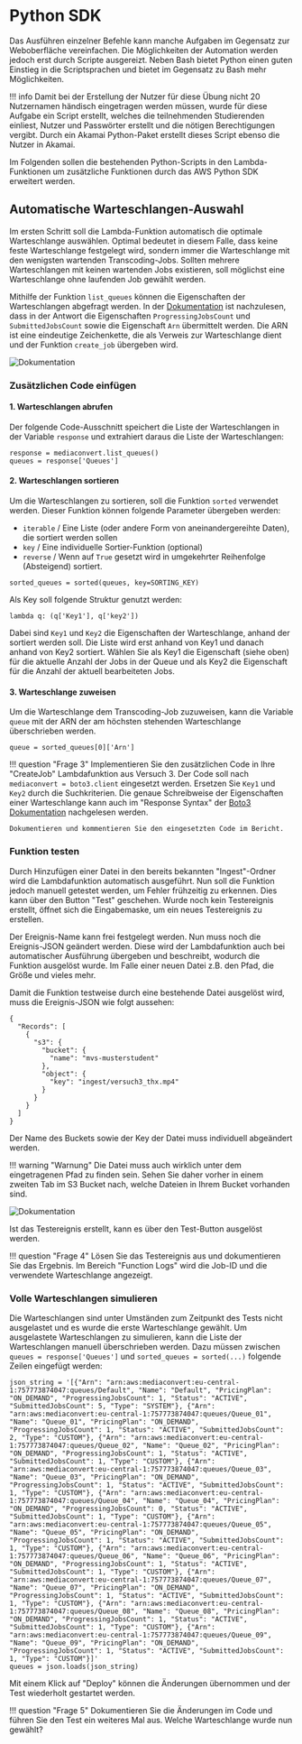 # Python SDK

Das Ausführen einzelner Befehle kann manche Aufgaben im Gegensatz zur Weboberfläche vereinfachen. Die Möglichkeiten der Automation werden jedoch erst durch Scripte ausgereizt. Neben Bash bietet Python einen guten Einstieg in die Scriptsprachen und bietet im Gegensatz zu Bash mehr Möglichkeiten. 

!!! info
    Damit bei der Erstellung der Nutzer für diese Übung nicht 20 Nutzernamen händisch eingetragen werden müssen, wurde für diese Aufgabe ein Script erstellt, welches die teilnehmenden Studierenden einliest, Nutzer und Passwörter erstellt und die nötigen Berechtigungen vergibt. Durch ein Akamai Python-Paket erstellt dieses Script ebenso die Nutzer in Akamai.

Im Folgenden sollen die bestehenden Python-Scripts in den Lambda-Funktionen um zusätzliche Funktionen durch das AWS Python SDK erweitert werden.

## Automatische Warteschlangen-Auswahl

Im ersten Schritt soll die Lambda-Funktion automatisch die optimale Warteschlange auswählen. Optimal bedeutet in diesem Falle, dass keine feste Warteschlange festgelegt wird, sondern immer die Warteschlange mit den wenigsten wartenden Transcoding-Jobs. Sollten mehrere Warteschlangen mit keinen wartenden Jobs existieren, soll möglichst eine Warteschlange ohne laufenden Job gewählt werden.

Mithilfe der Funktion `list_queues` können die Eigenschaften der Warteschlangen abgefragt werden. In der [Dokumentation](https://boto3.amazonaws.com/v1/documentation/api/latest/reference/services/mediaconvert/client/list_queues.html) ist nachzulesen, dass in der Antwort die Eigenschaften `ProgressingJobsCount` und `SubmittedJobsCount` sowie die Eigenschaft `Arn` übermittelt werden. Die ARN ist eine eindeutige Zeichenkette, die als Verweis zur Warteschlange dient und der Funktion `create_job` übergeben wird.

![Dokumentation](../assets/versuch4/documentation.png)

### Zusätzlichen Code einfügen

#### 1. Warteschlangen abrufen

Der folgende Code-Ausschnitt speichert die Liste der Warteschlangen in der Variable `response` und extrahiert daraus die Liste der Warteschlangen:

```
response = mediaconvert.list_queues()
queues = response['Queues']
```

#### 2. Warteschlangen sortieren

Um die Warteschlangen zu sortieren, soll die Funktion `sorted` verwendet werden. Dieser Funktion können folgende Parameter übergeben werden:

- `iterable` / Eine Liste (oder andere Form von aneinandergereihte Daten), die sortiert werden sollen
- `key` / Eine individuelle Sortier-Funktion (optional)
- `reverse` / Wenn auf `True` gesetzt wird in umgekehrter Reihenfolge (Absteigend) sortiert.

```
sorted_queues = sorted(queues, key=SORTING_KEY)
```

Als Key soll folgende Struktur genutzt werden:

```
lambda q: (q['Key1'], q['key2'])
```

Dabei sind `Key1` und `Key2` die Eigenschaften der Warteschlange, anhand der sortiert werden soll. Die Liste wird erst anhand von Key1 und danach anhand von Key2 sortiert. Wählen Sie als Key1 die Eigenschaft (siehe oben) für die aktuelle Anzahl der Jobs in der Queue und als Key2 die Eigenschaft für die Anzahl der aktuell bearbeiteten Jobs.

#### 3. Warteschlange zuweisen

Um die Warteschlange dem Transcoding-Job zuzuweisen, kann die Variable `queue` mit der ARN der am höchsten stehenden Warteschlange überschrieben werden.

```
queue = sorted_queues[0]['Arn']
```

!!! question "Frage 3"
    Implementieren Sie den zusätzlichen Code in Ihre "CreateJob" Lambdafunktion aus Versuch 3. Der Code soll nach `mediaconvert = boto3.client` eingesetzt werden. Ersetzen Sie `Key1` und `Key2` durch die Suchkriterien. Die genaue Schreibweise der Eigenschaften einer Warteschlange kann auch im "Response Syntax" der [Boto3 Dokumentation](https://boto3.amazonaws.com/v1/documentation/api/latest/reference/services/mediaconvert/client/list_queues.html) nachgelesen werden.

    Dokumentieren und kommentieren Sie den eingesetzten Code im Bericht.

### Funktion testen

Durch Hinzufügen einer Datei in den bereits bekannten "Ingest"-Ordner wird die Lambdafunktion automatisch ausgeführt. Nun soll die Funktion jedoch manuell getestet werden, um Fehler frühzeitig zu erkennen. Dies kann über den Button "Test" geschehen. Wurde noch kein Testereignis erstellt, öffnet sich die Eingabemaske, um ein neues Testereignis zu erstellen.

Der Ereignis-Name kann frei festgelegt werden. Nun muss noch die Ereignis-JSON geändert werden. Diese wird der Lambdafunktion auch bei automatischer Ausführung übergeben und beschreibt, wodurch die Funktion ausgelöst wurde. Im Falle einer neuen Datei z.B. den Pfad, die Größe und vieles mehr.

Damit die Funktion testweise durch eine bestehende Datei ausgelöst wird, muss die Ereignis-JSON wie folgt aussehen:

```
{
  "Records": [
    {
      "s3": {
        "bucket": {
          "name": "mvs-musterstudent"
        },
        "object": {
          "key": "ingest/versuch3_thx.mp4"
        }
      }
    }
  ]
}
```

Der Name des Buckets sowie der Key der Datei muss individuell abgeändert werden.

!!! warning "Warnung"
    Die Datei muss auch wirklich unter dem eingetragenen Pfad zu finden sein. Sehen Sie daher vorher in einem zweiten Tab im S3 Bucket nach, welche Dateien in Ihrem Bucket vorhanden sind.

![Dokumentation](../assets/versuch4/test_event.png)

Ist das Testereignis erstellt, kann es über den Test-Button ausgelöst werden.

!!! question "Frage 4"
    Lösen Sie das Testereignis aus und dokumentieren Sie das Ergebnis. Im Bereich "Function Logs" wird die Job-ID und die verwendete Warteschlange angezeigt.

### Volle Warteschlangen simulieren

Die Warteschlangen sind unter Umständen zum Zeitpunkt des Tests nicht ausgelastet und es wurde die erste Warteschlange gewählt. Um ausgelastete Warteschlangen zu simulieren, kann die Liste der Warteschlangen manuell überschrieben werden. Dazu müssen zwischen `queues = response['Queues']` und `sorted_queues = sorted(...)` folgende Zeilen eingefügt werden:

```
json_string = '[{"Arn": "arn:aws:mediaconvert:eu-central-1:757773874047:queues/Default", "Name": "Default", "PricingPlan": "ON_DEMAND", "ProgressingJobsCount": 1, "Status": "ACTIVE", "SubmittedJobsCount": 5, "Type": "SYSTEM"}, {"Arn": "arn:aws:mediaconvert:eu-central-1:757773874047:queues/Queue_01", "Name": "Queue_01", "PricingPlan": "ON_DEMAND", "ProgressingJobsCount": 1, "Status": "ACTIVE", "SubmittedJobsCount": 2, "Type": "CUSTOM"}, {"Arn": "arn:aws:mediaconvert:eu-central-1:757773874047:queues/Queue_02", "Name": "Queue_02", "PricingPlan": "ON_DEMAND", "ProgressingJobsCount": 1, "Status": "ACTIVE", "SubmittedJobsCount": 1, "Type": "CUSTOM"}, {"Arn": "arn:aws:mediaconvert:eu-central-1:757773874047:queues/Queue_03", "Name": "Queue_03", "PricingPlan": "ON_DEMAND", "ProgressingJobsCount": 1, "Status": "ACTIVE", "SubmittedJobsCount": 1, "Type": "CUSTOM"}, {"Arn": "arn:aws:mediaconvert:eu-central-1:757773874047:queues/Queue_04", "Name": "Queue_04", "PricingPlan": "ON_DEMAND", "ProgressingJobsCount": 0, "Status": "ACTIVE", "SubmittedJobsCount": 1, "Type": "CUSTOM"}, {"Arn": "arn:aws:mediaconvert:eu-central-1:757773874047:queues/Queue_05", "Name": "Queue_05", "PricingPlan": "ON_DEMAND", "ProgressingJobsCount": 1, "Status": "ACTIVE", "SubmittedJobsCount": 1, "Type": "CUSTOM"}, {"Arn": "arn:aws:mediaconvert:eu-central-1:757773874047:queues/Queue_06", "Name": "Queue_06", "PricingPlan": "ON_DEMAND", "ProgressingJobsCount": 1, "Status": "ACTIVE", "SubmittedJobsCount": 1, "Type": "CUSTOM"}, {"Arn": "arn:aws:mediaconvert:eu-central-1:757773874047:queues/Queue_07", "Name": "Queue_07", "PricingPlan": "ON_DEMAND", "ProgressingJobsCount": 1, "Status": "ACTIVE", "SubmittedJobsCount": 1, "Type": "CUSTOM"}, {"Arn": "arn:aws:mediaconvert:eu-central-1:757773874047:queues/Queue_08", "Name": "Queue_08", "PricingPlan": "ON_DEMAND", "ProgressingJobsCount": 1, "Status": "ACTIVE", "SubmittedJobsCount": 1, "Type": "CUSTOM"}, {"Arn": "arn:aws:mediaconvert:eu-central-1:757773874047:queues/Queue_09", "Name": "Queue_09", "PricingPlan": "ON_DEMAND", "ProgressingJobsCount": 1, "Status": "ACTIVE", "SubmittedJobsCount": 1, "Type": "CUSTOM"}]'
queues = json.loads(json_string)
```

Mit einem Klick auf "Deploy" können die Änderungen übernommen und der Test wiederholt gestartet werden.

!!! question "Frage 5"
    Dokumentieren Sie die Änderungen im Code und führen Sie den Test ein weiteres Mal aus. Welche Warteschlange wurde nun gewählt?
